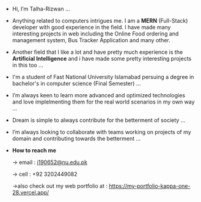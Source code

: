- Hi, I’m Talha-Rizwan ...
- Anything related to computers intrigues me. I am a **MERN** (Full-Stack) developer with good experience in the field. I have made many interesting projects in web including the Online Food ordering and management system, Bus Tracker Application and many other.
- Another field that I like a lot and have pretty much experience is the **Artificial Intelligence** and i have made some pretty interesting projects in this too ...
- I'm a student of Fast National University Islamabad persuing a degree in bachelor's in computer science (Final Semester) ...
- I’m always keen to learn more advanced and optimized technologies and love implelmenting them for the real world scenarios in my own way ...
- Dream is simple to always contribute for the betterment of society ...
- I’m always looking to collaborate with teams working on projects of my domain and contributing towards the betterment ...

- **How to reach me**

  -> email : i190652@nu.edu.pk
  
  -> cell  : +92 3202449082
  
  ->also check out my web portfolio at : https://my-portfolio-kappa-one-28.vercel.app/


